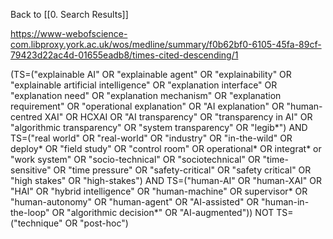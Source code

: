 Back to [[0. Search Results]]

https://www-webofscience-com.libproxy.york.ac.uk/wos/medline/summary/f0b62bf0-6105-45fa-89cf-79423d22ac4d-01655eadb8/times-cited-descending/1


(TS=("explainable AI" OR "explainable agent" OR "explainability" OR "explainable artificial intelligence" OR "explanation interface" OR "explanation need" OR "explanation mechanism" OR "explanation requirement" OR "operational explanation" OR "AI explanation" OR "human-centred XAI" OR HCXAI OR "AI transparency" OR "transparency in AI" OR "algorithmic transparency" OR "system transparency" OR "legib*")
AND
TS=("real world" OR "real-world" OR "industry" OR "in-the-wild" OR deploy* OR "field study" OR "control room" OR operational* OR integrat* or "work system" OR "socio-technical" OR "sociotechnical" OR "time-sensitive" OR "time pressure" OR "safety-critical" OR "safety critical" OR "high stakes" OR "high-stakes")
AND
TS=("human-AI" OR "human-XAI" OR "HAI" OR "hybrid intelligence" OR "human-machine" OR supervisor* OR "human-autonomy" OR "human-agent" OR "AI-assisted" OR "human-in-the-loop" OR "algorithmic decision*" OR "AI-augmented"))
NOT
TS=("technique" OR "post-hoc")

